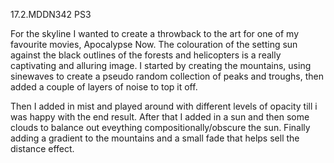17.2.MDDN342 PS3

For the skyline I wanted to create a throwback to the art for one of my favourite movies, Apocalypse Now.
The colouration of the setting sun against the black outlines of the forests and helicopters is a really captivating and alluring image.
I started by creating the mountains, using sinewaves to create a pseudo random collection of peaks and troughs, then added a couple of layers of noise to top it off.

Then I added in mist and played around with different levels of opacity till i was happy with the end result.
After that I added in a sun and then some clouds to balance out eveything compositionally/obscure the sun.
Finally adding a gradient to the mountains and a small fade that helps sell the distance effect.